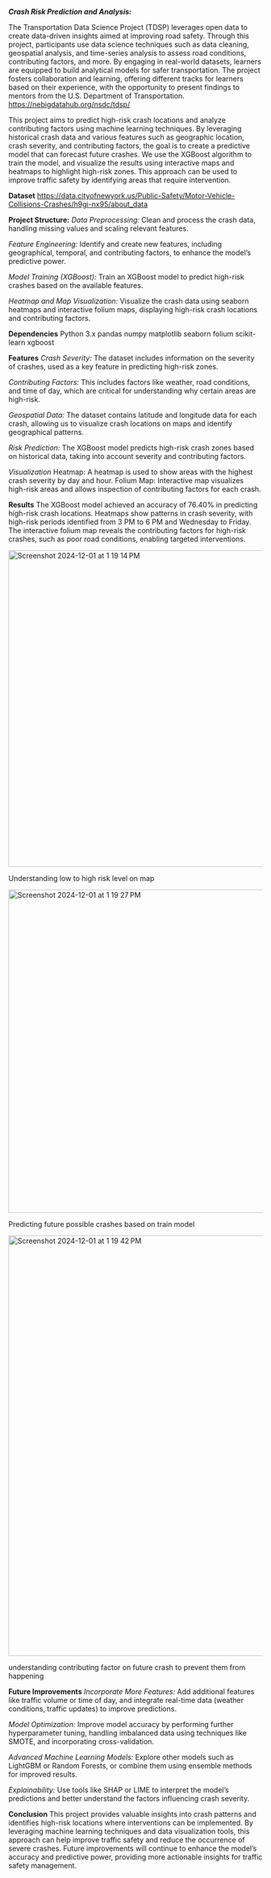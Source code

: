 ***Crash Risk Prediction and Analysis:***

The Transportation Data Science Project (TDSP) leverages open data to create data-driven insights aimed at improving road safety. Through this project, participants use data science techniques such as data cleaning, geospatial analysis, and time-series analysis to assess road conditions, contributing factors, and more. By engaging in real-world datasets, learners are equipped to build analytical models for safer transportation. The project fosters collaboration and learning, offering different tracks for learners based on their experience, with the opportunity to present findings to mentors from the U.S. Department of Transportation.
https://nebigdatahub.org/nsdc/tdsp/

This project aims to predict high-risk crash locations and analyze contributing factors using machine learning techniques. By leveraging historical crash data and various features such as geographic location, crash severity, and contributing factors, the goal is to create a predictive model that can forecast future crashes. We use the XGBoost algorithm to train the model, and visualize the results using interactive maps and heatmaps to highlight high-risk zones. This approach can be used to improve traffic safety by identifying areas that require intervention.

**Dataset**
https://data.cityofnewyork.us/Public-Safety/Motor-Vehicle-Collisions-Crashes/h9gi-nx95/about_data

**Project Structure:**
*Data Preprocessing:*
Clean and process the crash data, handling missing values and scaling relevant features.

*Feature Engineering:*
Identify and create new features, including geographical, temporal, and contributing factors, to enhance the model’s predictive power.

*Model Training (XGBoost):*
Train an XGBoost model to predict high-risk crashes based on the available features.

*Heatmap and Map Visualization:*
Visualize the crash data using seaborn heatmaps and interactive folium maps, displaying high-risk crash locations and contributing factors.

**Dependencies**
Python 3.x
pandas
numpy
matplotlib
seaborn
folium
scikit-learn
xgboost

**Features**
*Crash Severity:*
The dataset includes information on the severity of crashes, used as a key feature in predicting high-risk zones.

*Contributing Factors:*
This includes factors like weather, road conditions, and time of day, which are critical for understanding why certain areas are high-risk.

*Geospatial Data:*
The dataset contains latitude and longitude data for each crash, allowing us to visualize crash locations on maps and identify geographical patterns.

*Risk Prediction:*
The XGBoost model predicts high-risk crash zones based on historical data, taking into account severity and contributing factors.

*Visualization*
Heatmap: A heatmap is used to show areas with the highest crash severity by day and hour.
Folium Map: Interactive map visualizes high-risk areas and allows inspection of contributing factors for each crash.

**Results**
The XGBoost model achieved an accuracy of 76.40% in predicting high-risk crash locations.
Heatmaps show patterns in crash severity, with high-risk periods identified from 3 PM to 6 PM and Wednesday to Friday.
The interactive folium map reveals the contributing factors for high-risk crashes, such as poor road conditions, enabling targeted interventions.

<img width="628" alt="Screenshot 2024-12-01 at 1 19 14 PM" src="https://github.com/user-attachments/assets/386b2f9d-2cd7-418a-b7b0-445a91f4fb1d">

Understanding low to high risk level on map 

<img width="641" alt="Screenshot 2024-12-01 at 1 19 27 PM" src="https://github.com/user-attachments/assets/94a157f3-9c58-47da-8387-056d39f404af">

Predicting future possible crashes based on train model

<img width="834" alt="Screenshot 2024-12-01 at 1 19 42 PM" src="https://github.com/user-attachments/assets/520e231d-9c10-4c5c-beb0-4a31f9b7d05c">

understanding contributing factor on future crash to prevent them from happening 


**Future Improvements**
*Incorporate More Features:*
Add additional features like traffic volume or time of day, and integrate real-time data (weather conditions, traffic updates) to improve predictions.

*Model Optimization:*
Improve model accuracy by performing further hyperparameter tuning, handling imbalanced data using techniques like SMOTE, and incorporating cross-validation.

*Advanced Machine Learning Models:*
Explore other models such as LightGBM or Random Forests, or combine them using ensemble methods for improved results.

*Explainability:*
Use tools like SHAP or LIME to interpret the model’s predictions and better understand the factors influencing crash severity.

**Conclusion**
This project provides valuable insights into crash patterns and identifies high-risk locations where interventions can be implemented. By leveraging machine learning techniques and data visualization tools, this approach can help improve traffic safety and reduce the occurrence of severe crashes. Future improvements will continue to enhance the model’s accuracy and predictive power, providing more actionable insights for traffic safety management.



